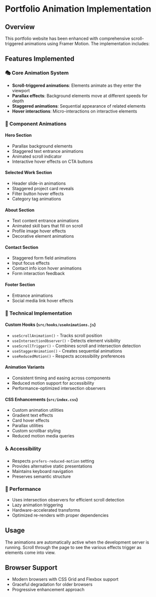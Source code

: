 # Portfolio Animation Implementation

## Overview
This portfolio website has been enhanced with comprehensive scroll-triggered animations using Framer Motion. The implementation includes:

## Features Implemented

### 🎭 Core Animation System
- **Scroll-triggered animations**: Elements animate as they enter the viewport
- **Parallax effects**: Background elements move at different speeds for depth
- **Staggered animations**: Sequential appearance of related elements
- **Hover interactions**: Micro-interactions on interactive elements

### 🎯 Component Animations

#### Hero Section
- Parallax background elements
- Staggered text entrance animations
- Animated scroll indicator
- Interactive hover effects on CTA buttons

#### Selected Work Section
- Header slide-in animations
- Staggered project card reveals
- Filter button hover effects
- Category tag animations

#### About Section
- Text content entrance animations
- Animated skill bars that fill on scroll
- Profile image hover effects
- Decorative element animations

#### Contact Section
- Staggered form field animations
- Input focus effects
- Contact info icon hover animations
- Form interaction feedback

#### Footer Section
- Entrance animations
- Social media link hover effects

### 🔧 Technical Implementation

#### Custom Hooks (`src/hooks/useAnimations.js`)
- `useScrollAnimation()` - Tracks scroll position
- `useIntersectionObserver()` - Detects element visibility
- `useScrollTrigger()` - Combines scroll and intersection detection
- `useStaggerAnimation()` - Creates sequential animations
- `useReducedMotion()` - Respects accessibility preferences

#### Animation Variants
- Consistent timing and easing across components
- Reduced motion support for accessibility
- Performance-optimized intersection observers

#### CSS Enhancements (`src/index.css`)
- Custom animation utilities
- Gradient text effects
- Card hover effects
- Parallax utilities
- Custom scrollbar styling
- Reduced motion media queries

### ♿ Accessibility
- Respects `prefers-reduced-motion` setting
- Provides alternative static presentations
- Maintains keyboard navigation
- Preserves semantic structure

### 🚀 Performance
- Uses intersection observers for efficient scroll detection
- Lazy animation triggering
- Hardware-accelerated transforms
- Optimized re-renders with proper dependencies

## Usage
The animations are automatically active when the development server is running. Scroll through the page to see the various effects trigger as elements come into view.

## Browser Support
- Modern browsers with CSS Grid and Flexbox support
- Graceful degradation for older browsers
- Progressive enhancement approach
